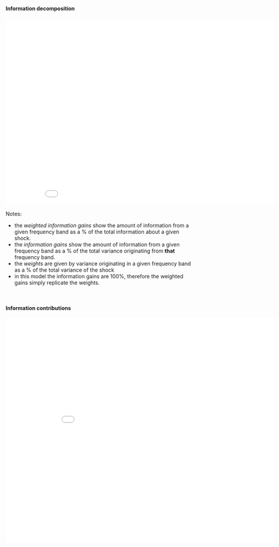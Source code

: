 #### Information decomposition

<iframe width=900, height=500 frameBorder=0 src="img/JPT_FD.html"></iframe>

Notes:

* the _weighted information gains_ show the amount of information from a given frequency band as a $\%$ of the total information about a given shock.
* the _information gains_ show the amount of information from a given frequency band as a $\%$ of the total variance originating from **that** frequency band.
* the _weights_ are given by variance originating in a given frequency band as a $\%$ of the total variance of the shock
* in this model the information gains are $100\%$, therefore the weighted gains simply replicate the weights.

<br/>

#### Information contributions

<iframe width=900, height=600 frameBorder=0 src="img/JPT_ID.html"></iframe>

<br/>